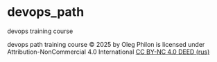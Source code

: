 # devops_path

devops training course

devops path training course © 2025 by Oleg Philon is licensed under Attribution-NonCommercial 4.0 International [CC BY-NC 4.0 DEED (rus)](https://creativecommons.org/licenses/by-nc/4.0/deed.ru)
